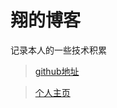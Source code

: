 # 翔的博客

记录本人的一些技术积累

> [github地址](https://github.com/xiangsx)

> [个人主页](http://www.shengxiang.site)
